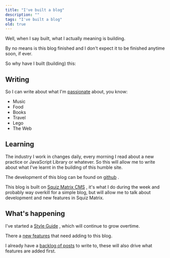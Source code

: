 ```yaml
---
title: "I've built a blog"
description: ""
tags: "I've built a blog"
old: true
---
```


<p>Well, when I say built, what I actually meaning is building.</p>
<p>By no means is this blog finished and I don't expect it to be finished anytime soon, if ever.</p>
<p>So why have I built (building) this:</p>
<h2>Writing</h2>
<p>So I can write about what I'm <a href="https://letorey.co.uk/about">passionate</a>
 about, you know:</p>
<ul><li>Music</li>
<li>Food</li>
<li>Books</li>
<li>Travel</li>
<li>Lego</li>
<li>The Web</li>
</ul>
<h2>Learning</h2>
<p>The industry I work in changes daily, every morning I read about a new practice or JavaScript Library or whatever. So this will allow me to write about what I've learnt in the building of this humble site.</p>
<p>The development of this blog can be found on <a href="https://github.com/dletorey/letorey.co.uk" title="letorey.co.uk Github Repository">github</a>
.</p>
<p>This blog is built on <a href="https://matrix.squiz.net">Squiz Matrix CMS</a>
, it's what I do during the week and probably way overkill for a simple blog, but will allow me to talk about development and new features in Squiz Matrix.</p>
<h2>What's happening</h2>
<p>I've started a <a href="https://letorey.co.uk/style-guide">Style Guide</a>
, which will continue to grow overtime.</p>
<p>There a <a href="https://letorey.co.uk/new-features">new features</a>
 that need adding to this blog.</p>
<p>I already have a <a href="https://letorey.co.uk/things-to-write-about">backlog of posts</a>
 to write to, these will also drive what features are added first.</p>
